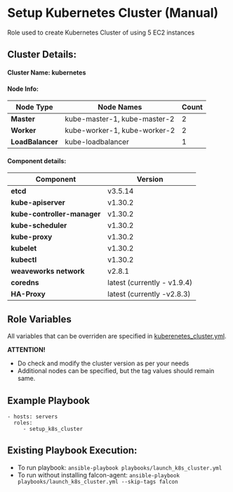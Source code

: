 Setup Kubernetes Cluster (Manual)
=========

Role used to create Kubernetes Cluster of using 5 EC2 instances

<h2>Cluster Details:</h2>
<h4><b>Cluster Name</b>: kubernetes</h4>
<h4>Node Info:</h4>
  <table>
    <thead>
      <tr>
        <th>Node Type</th>
        <th>Node Names</th>
        <th>Count</th>
      </tr>
    </thead>
    <tbody>
        <tr>
            <td><b>Master</b></td>
              <td>
                kube-master-1,
                kube-master-2
              </td>
            <td>2</td>
        </tr>
        <tr>
            <td><b>Worker</b></td>
              <td>
                kube-worker-1,
                kube-worker-2
              </td>
            <td>2</td>
        </tr>
        <tr>
            <td><b>LoadBalancer</b></td>
              <td>
                kube-loadbalancer
              </td>
            <td>1</td>
        </tr>
    </tbody>
  </table>
  </b><h4>Component details:</h4></b>
  <table>
    <thead>
      <tr>
        <th>Component</th>
        <th>Version</th>
      </tr>
    </thead>
    <tbody>
      <tr>
        <td><b>etcd</b></td>
        <td>v3.5.14</td>
      </tr>
      <tr>
        <td><b>kube-apiserver</b></td>
        <td>v1.30.2</td>
      </tr>
      <tr>
        <td><b>kube-controller-manager</b></td>
        <td>v1.30.2</td>
      </tr>
      <tr>
        <td><b>kube-scheduler</b></td>
        <td>v1.30.2</td>
      </tr>
      <tr>
        <td><b>kube-proxy</b></td>
        <td>v1.30.2</td>
      </tr>
      <tr>
        <td><b>kubelet</b></td>
        <td>v1.30.2</td>
      </tr>
      <tr>
        <td><b>kubectl</b></td>
        <td>v1.30.2</td>
      </tr>
      <tr>
        <td><b>weaveworks network</b></td>
        <td>v2.8.1</td>
      </tr>
      <tr>
        <td><b>coredns</b></td>
        <td>latest (currently - v1.9.4)</td>
      </tr>
      <tr>
        <td><b>HA-Proxy</b></td>
        <td>latest (currently -v2.8.3)</td>
      </tr>
    </tbody>
  </table>

Role Variables
--------------

All variables that can be overriden are specified in [kuberenetes_cluster.yml](../../vars/kubernetes_cluster.yml).

<b>ATTENTION!</b>
* Do check and modify the cluster version as per your needs
* Additional nodes can be specified, but the tag values should remain same.

Example Playbook
----------------
    - hosts: servers
      roles:
         - setup_k8s_cluster

Existing Playbook Execution:
------------------
  * To run playbook: 
  `ansible-playbook playbooks/launch_k8s_cluster.yml`
  * To run without installing falcon-agent:
  `ansible-playbook playbooks/launch_k8s_cluster.yml --skip-tags falcon`